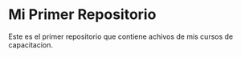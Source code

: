 # Mi Primer Repositorio
Este es el primer repositorio que contiene achivos de mis cursos de capacitacion.
